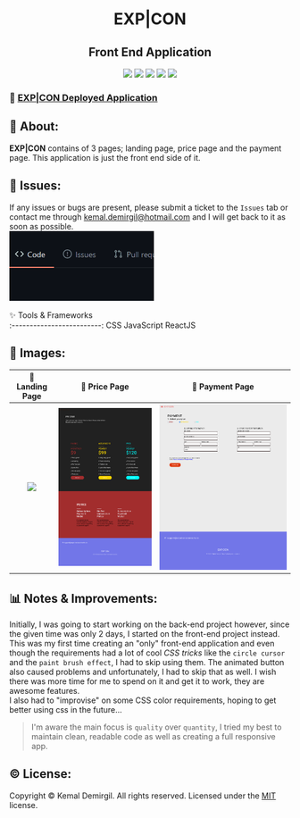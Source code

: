 <h1 align = "center">EXP|CON</h1>

<h2 align = "center">Front End Application</h1>

<p align = "center">
  <img src="https://img.shields.io/npm/v/npm?color=red&logo=npm"/>
  <img src="https://img.shields.io/node/v/jest"/>
  <img src="https://img.shields.io/github/license/kemaldemirgil/skydia?color=cyan&label=License&logo=github&logoColor=cyan"/>
  <img src="https://img.shields.io/github/issues/kemaldemirgil/skydia?color=yellow&label=Issues&logo=github&logoColor=yellow">
  <img src="https://img.shields.io/github/last-commit/kemaldemirgil/skydia?color=orange&label=Last%20Commit&logo=git&logoColor=orange">
</p>

 ### 🚩 [EXP|CON Deployed Application](https://exp-con-mlp.herokuapp.com/)

## 🌇 About:
**EXP|CON** contains of 3 pages; landing page, price page and the payment page. This application is just the front end side of it.

## 📮 Issues:
If any issues or bugs are present, please submit a ticket to the `Issues` tab or contact me through kemal.demirgil@hotmail.com and I will get back to it as soon as possible.\
![](https://github.com/kemaldemirgil/skydia/blob/main/src/assets/issue.gif)

✨ Tools & Frameworks      
:-------------------------:
CSS
JavaScript
ReactJS

## 🌄 Images:

📃 Landing Page                    | 📃 Price Page                  | 📃 Payment Page
:-------------------------:   |:-------------------------:  |:-----------------:
![](/src/assets/lp.png)      |![](/src/assets/price.png)     |![](/src/assets/pay.png)


## 📊 Notes & Improvements:
Initially, I was going to start working on the back-end project however, since the given time was only 2 days, I started on the front-end project instead.
This was my first time creating an "only" front-end application and even though the requirements had a lot of cool *CSS tricks* like the `circle cursor` and the `paint brush effect`, I had to skip using them. The animated button also caused problems and unfortunately, I had to skip that as well. I wish there was more time for me to spend on it and get it to work, they are awesome features.\
I also had to "improvise" on some CSS color requirements, hoping to get better using css in the future...
> I'm aware the main focus is `quality` over `quantity`, I tried my best to maintain clean, readable code as well as creating a full responsive app.


## ©️ License:
Copyright © Kemal Demirgil. All rights reserved.
Licensed under the [MIT](https://github.com/kemaldemirgil/exp-con-mlp/blob/main/LICENSE) license.
